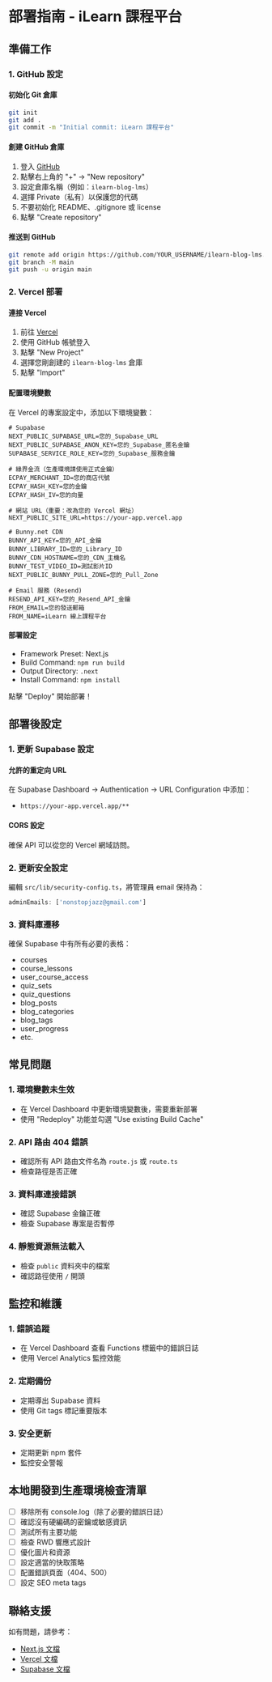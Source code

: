 # 部署指南 - iLearn 課程平台

## 準備工作

### 1. GitHub 設定

#### 初始化 Git 倉庫
```bash
git init
git add .
git commit -m "Initial commit: iLearn 課程平台"
```

#### 創建 GitHub 倉庫
1. 登入 [GitHub](https://github.com)
2. 點擊右上角的 "+" → "New repository"
3. 設定倉庫名稱（例如：`ilearn-blog-lms`）
4. 選擇 Private（私有）以保護您的代碼
5. 不要初始化 README、.gitignore 或 license
6. 點擊 "Create repository"

#### 推送到 GitHub
```bash
git remote add origin https://github.com/YOUR_USERNAME/ilearn-blog-lms.git
git branch -M main
git push -u origin main
```

### 2. Vercel 部署

#### 連接 Vercel
1. 前往 [Vercel](https://vercel.com)
2. 使用 GitHub 帳號登入
3. 點擊 "New Project"
4. 選擇您剛創建的 `ilearn-blog-lms` 倉庫
5. 點擊 "Import"

#### 配置環境變數
在 Vercel 的專案設定中，添加以下環境變數：

```
# Supabase
NEXT_PUBLIC_SUPABASE_URL=您的_Supabase_URL
NEXT_PUBLIC_SUPABASE_ANON_KEY=您的_Supabase_匿名金鑰
SUPABASE_SERVICE_ROLE_KEY=您的_Supabase_服務金鑰

# 綠界金流（生產環境請使用正式金鑰）
ECPAY_MERCHANT_ID=您的商店代號
ECPAY_HASH_KEY=您的金鑰
ECPAY_HASH_IV=您的向量

# 網站 URL（重要：改為您的 Vercel 網址）
NEXT_PUBLIC_SITE_URL=https://your-app.vercel.app

# Bunny.net CDN
BUNNY_API_KEY=您的_API_金鑰
BUNNY_LIBRARY_ID=您的_Library_ID
BUNNY_CDN_HOSTNAME=您的_CDN_主機名
BUNNY_TEST_VIDEO_ID=測試影片ID
NEXT_PUBLIC_BUNNY_PULL_ZONE=您的_Pull_Zone

# Email 服務 (Resend)
RESEND_API_KEY=您的_Resend_API_金鑰
FROM_EMAIL=您的發送郵箱
FROM_NAME=iLearn 線上課程平台
```

#### 部署設定
- Framework Preset: Next.js
- Build Command: `npm run build`
- Output Directory: `.next`
- Install Command: `npm install`

點擊 "Deploy" 開始部署！

## 部署後設定

### 1. 更新 Supabase 設定

#### 允許的重定向 URL
在 Supabase Dashboard → Authentication → URL Configuration 中添加：
- `https://your-app.vercel.app/**`

#### CORS 設定
確保 API 可以從您的 Vercel 網域訪問。

### 2. 更新安全設定

編輯 `src/lib/security-config.ts`，將管理員 email 保持為：
```typescript
adminEmails: ['nonstopjazz@gmail.com']
```

### 3. 資料庫遷移

確保 Supabase 中有所有必要的表格：
- courses
- course_lessons
- user_course_access
- quiz_sets
- quiz_questions
- blog_posts
- blog_categories
- blog_tags
- user_progress
- etc.

## 常見問題

### 1. 環境變數未生效
- 在 Vercel Dashboard 中更新環境變數後，需要重新部署
- 使用 "Redeploy" 功能並勾選 "Use existing Build Cache"

### 2. API 路由 404 錯誤
- 確認所有 API 路由文件名為 `route.js` 或 `route.ts`
- 檢查路徑是否正確

### 3. 資料庫連接錯誤
- 確認 Supabase 金鑰正確
- 檢查 Supabase 專案是否暫停

### 4. 靜態資源無法載入
- 檢查 `public` 資料夾中的檔案
- 確認路徑使用 `/` 開頭

## 監控和維護

### 1. 錯誤追蹤
- 在 Vercel Dashboard 查看 Functions 標籤中的錯誤日誌
- 使用 Vercel Analytics 監控效能

### 2. 定期備份
- 定期導出 Supabase 資料
- 使用 Git tags 標記重要版本

### 3. 安全更新
- 定期更新 npm 套件
- 監控安全警報

## 本地開發到生產環境檢查清單

- [ ] 移除所有 console.log（除了必要的錯誤日誌）
- [ ] 確認沒有硬編碼的密鑰或敏感資訊
- [ ] 測試所有主要功能
- [ ] 檢查 RWD 響應式設計
- [ ] 優化圖片和資源
- [ ] 設定適當的快取策略
- [ ] 配置錯誤頁面（404、500）
- [ ] 設定 SEO meta tags

## 聯絡支援

如有問題，請參考：
- [Next.js 文檔](https://nextjs.org/docs)
- [Vercel 文檔](https://vercel.com/docs)
- [Supabase 文檔](https://supabase.com/docs)